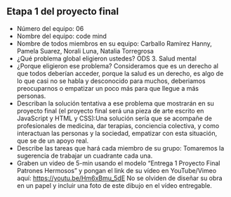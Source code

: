## Etapa 1 del proyecto final

- Número del equipo: 06
- Nombre del equipo: code  mind
- Nombre de todos miembros en su equipo: Carballo Ramírez Hanny, Pamela Suarez, Norali Luna, Natalia Torregrosa
- ¿Qué problema global eligieron ustedes? ODS 3. Salud mental
- ¿Porque eligieron ese problema? Consideramos que es un derecho al que todos deberían acceder, porque la salud es un derecho, es algo de lo que casi no se habla y desconocido para muchos, deberiamos preocuparnos o empatizar un poco más para que llegue a más personas.  
- Describan la solución tentativa a ese problema que mostrarán en su proyecto final (el proyecto final será una pieza de arte escrito en JavaScript y HTML y CSS):Una solución sería que se acompañe de profesionales de medicina, dar terapias, conciencia colectiva, y como interactuan las personas y la sociedad, empatizar con esta situación, que se de un apoyo real.
- Describe las tareas que hará cada miembro de su grupo: Tomaremos la sugerencia de trabajar un cuadrante cada una.
- Graben un video de 5-min usando el modelo “Entrega 1 Proyecto Final Patrones Hermosos” y pongan el link de su vídeo en YouTube/Vimeo aquí:
https://youtu.be/Hm6xBmu_5dE
No se olviden de diseñar su obra en un papel y incluir una foto de este dibujo en el vídeo entregable.
